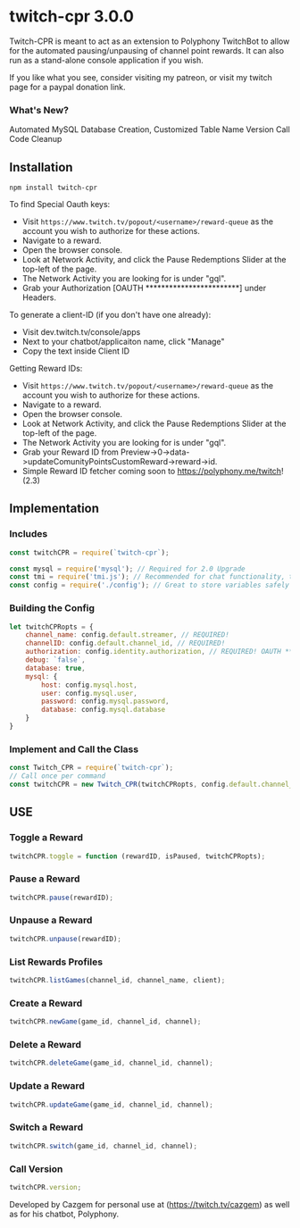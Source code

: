 # twitch-cpr 3.0.0

Twitch-CPR is meant to act as an extension to Polyphony TwitchBot to allow for the automated pausing/unpausing of channel point rewards. It can also run as a stand-alone console application if you wish.

If you like what you see, consider visiting my patreon, or visit my twitch page for a paypal donation link.

### What's New?

Automated MySQL Database Creation, Customized Table Name
Version Call
Code Cleanup

## Installation

`npm install twitch-cpr`

To find Special Oauth keys:
- Visit `https://www.twitch.tv/popout/<username>/reward-queue` as the account you wish to authorize for these actions.
- Navigate to a reward.
- Open the browser console.
- Look at Network Activity, and click the Pause Redemptions Slider at the top-left of the page.
- The Network Activity you are looking for is under "gql".
- Grab your Authorization [OAUTH ************************] under Headers.

To generate a client-ID (if you don't have one already):
- Visit dev.twitch.tv/console/apps
- Next to your chatbot/applicaiton name, click "Manage"
- Copy the text inside Client ID

Getting Reward IDs:
- Visit `https://www.twitch.tv/popout/<username>/reward-queue` as the account you wish to authorize for these actions.
- Navigate to a reward.
- Open the browser console.
- Look at Network Activity, and click the Pause Redemptions Slider at the top-left of the page.
- The Network Activity you are looking for is under "gql".
- Grab your Reward ID from Preview->0->data->updateComunityPointsCustomReward->reward->id.
- Simple Reward ID fetcher coming soon to https://polyphony.me/twitch! (2.3)

## Implementation

### Includes
```javascript
const twitchCPR = require(`twitch-cpr`);

const mysql = require('mysql'); // Required for 2.0 Upgrade
const tmi = require('tmi.js'); // Recommended for chat functionality, though not strictly necessary to function.
const config = require('./config'); // Great to store variables safely
```

### Building the Config
```javascript
let twitchCPRopts = {
    channel_name: config.default.streamer, // REQUIRED!
    channelID: config.default.channel_id, // REQUIRED!
    authorization: config.identity.authorization, // REQUIRED! OAUTH ****************** This is unique to this service/account combination. Info on Github.
    debug: `false`,
    database: true,
    mysql: {
        host: config.mysql.host,
        user: config.mysql.user,
        password: config.mysql.password,
        database: config.mysql.database
    }
}
```

### Implement and Call the Class
```javascript
const Twitch_CPR = require(`twitch-cpr`);
// Call once per command
const twitchCPR = new Twitch_CPR(twitchCPRopts, config.default.channel_id, config.default.streamer); // user-id === room-id in deployment, channel derived automatically
```

## USE

### Toggle a Reward
```javascript
twitchCPR.toggle = function (rewardID, isPaused, twitchCPRopts);
```

### Pause a Reward
```javascript
twitchCPR.pause(rewardID);
```

### Unpause a Reward
```javascript
twitchCPR.unpause(rewardID);
```

### List Rewards Profiles
```javascript
twitchCPR.listGames(channel_id, channel_name, client);
```

### Create a Reward
```javascript
twitchCPR.newGame(game_id, channel_id, channel);
```

### Delete a Reward
```javascript
twitchCPR.deleteGame(game_id, channel_id, channel);
```

### Update a Reward
```javascript
twitchCPR.updateGame(game_id, channel_id, channel);
```

### Switch a Reward
```javascript
twitchCPR.switch(game_id, channel_id, channel);
```

### Call Version
```javascript
twitchCPR.version;
```


Developed by Cazgem for personal use at (https://twitch.tv/cazgem) as well as for his chatbot, Polyphony.